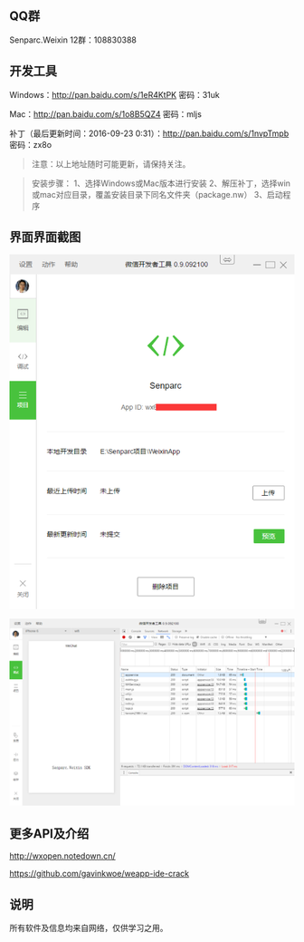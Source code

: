 
QQ群
--------
Senparc.Weixin 12群：108830388


开发工具
----------
Windows：http://pan.baidu.com/s/1eR4KtPK 密码：31uk

Mac：http://pan.baidu.com/s/1o8B5QZ4 密码：mljs

补丁（最后更新时间：2016-09-23 0:31）：http://pan.baidu.com/s/1nvpTmpb 密码：zx8o

>注意：以上地址随时可能更新，请保持关注。

>安装步骤：
>1、选择Windows或Mac版本进行安装
>2、解压补丁，选择win或mac对应目录，覆盖安装目录下同名文件夹（package.nw）
>3、启动程序


界面界面截图
-----------
![界面1](files/snapshot1.png)



![界面2](files/snapshot2.png)



更多API及介绍
----------
http://wxopen.notedown.cn/

https://github.com/gavinkwoe/weapp-ide-crack

说明
----------
所有软件及信息均来自网络，仅供学习之用。
